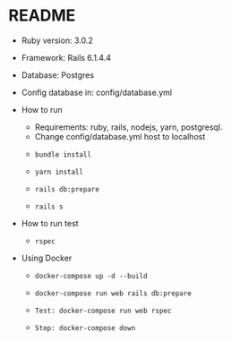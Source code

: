 # README

* Ruby version: 3.0.2

* Framework: Rails 6.1.4.4

* Database: Postgres
* Config database in: config/database.yml

* How to run
  - Requirements: ruby, rails, nodejs, yarn, postgresql.
  - Change config/database.yml host to localhost
  -     bundle install
  -     yarn install
  -     rails db:prepare
  -     rails s

* How to run test
  -     rspec

* Using Docker

  -     docker-compose up -d --build
  -     docker-compose run web rails db:prepare
  -     Test: docker-compose run web rspec
  -     Stop: docker-compose down
